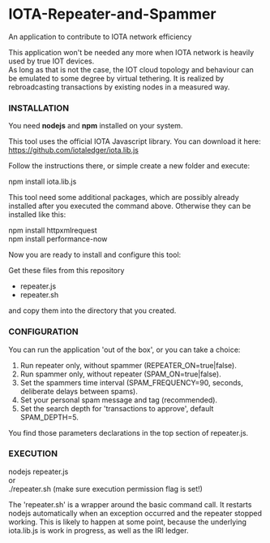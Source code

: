 # IOTA-Repeater-and-Spammer
An application to contribute to IOTA network efficiency

This application won't be needed any more when IOTA network is heavily used by true IOT devices.<br>As long as that is not the case, the IOT cloud topology and behaviour can be emulated to some degree by virtual tethering. It is realized by rebroadcasting transactions by existing nodes in a measured way.
<H3>INSTALLATION</H3>
You need <b>nodejs</b> and <b>npm</b> installed on your system.

This tool uses the official IOTA Javascript library. You can download it here:
https://github.com/iotaledger/iota.lib.js

Follow the instructions there, or simple create a new folder and execute:

npm install iota.lib.js

This tool need some additional packages, which are possibly already installed after you executed the command above. Otherwise they can be installed like this:

npm install httpxmlrequest<br>
npm install performance-now<br>

Now you are ready to install and configure this tool:

Get these files from this repository<br>
- repeater.js<br>
- repeater.sh<br> 

and copy them into the directory that you created.
<H3>CONFIGURATION</H3>
You can run the application 'out of the box', or you can take a choice:

1) Run repeater only, without spammer (REPEATER_ON=true|false).<br>
2) Run spammer only, without repeater (SPAM_ON=true|false).<br>
3) Set the spammers time interval (SPAM_FREQUENCY=90, seconds, deliberate delays between spams).<br>
4) Set your personal spam message and tag (recommended).<br>
5) Set the search depth for 'transactions to approve', default SPAM_DEPTH=5.<br>

You find those parameters declarations in the top section of repeater.js.

<H3>EXECUTION</H3>
nodejs repeater.js<br>
or<br>
./repeater.sh        (make sure execution permission flag is set!)<br>

The 'repeater.sh' is a wrapper around the basic command call. It restarts nodejs automatically when an exception occurred and the repeater stopped working. This is likely to happen at some point, because the underlying iota.lib.js is work in progress, as well as the IRI ledger.
